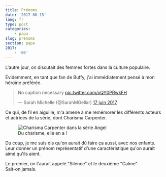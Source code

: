```yaml
---
title: Prénoms
date: '2017-06-15'
lang: fr
type: post
categories:
    - papa
slug: prenoms
section: papa
2017:
    - '06'
---
```


L'autre jour, on discutait des femmes fortes dans la culture populaire.

<!--more-->

Évidemment, en tant que fan de Buffy, j'ai immédiatement pensé à mon héroïne préférée.

<blockquote class="twitter-tweet" data-lang="fr"><p lang="en" dir="ltr">No caption necessary <a href="https://t.co/xQY0PRwkFH">pic.twitter.com/xQY0PRwkFH</a></p>&mdash; Sarah Michelle (@SarahMGellar) <a href="https://twitter.com/SarahMGellar/status/876222098443689984">17 juin 2017</a></blockquote>
<script async src="//platform.twitter.com/widgets.js" charset="utf-8"></script>

Ce qui, de fil en aiguille, m'a amené à me remémorer les différents acteurs et actrices de la série, dont Charisma Carpenter.

<figure>
  <img src="{{<fileFolder>}}vision-girl.gif" alt="Charisma Carpenter dans la série Angel"/>
  <figcaption>Du charisme, elle en a !</figcaption>
</figure>

Du coup, je me suis dis qu'on aurait dû faire ça aussi, avec nos enfants. Leur donner un prénom représentatif d'une caractéristique qu'on aurait aimé qu'ils aient.

Le premier, on l'aurait appelé "Silence" et le deuxième "Calme".  
Sait-on jamais.